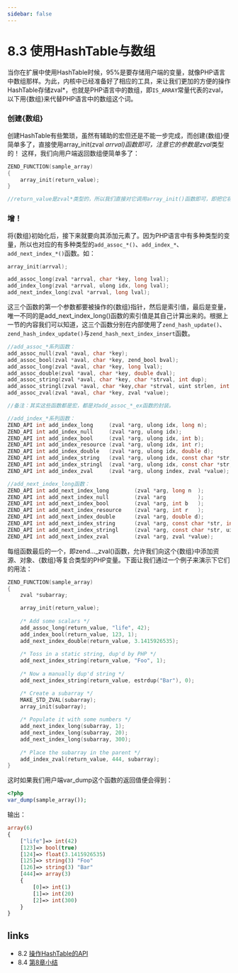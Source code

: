 ```yaml
---
sidebar: false
---
```


# 8.3 使用HashTable与数组

当你在扩展中使用HashTable时候，95%是要存储用户端的变量，就像PHP语言中数组那样。为此，内核中已经准备好了相应的工具，来让我们更加的方便的操作HashTable存储zval*，也就是PHP语言中的数组，即`IS_ARRAY`常量代表的zval，以下用{数组}来代替PHP语言中的数组这个词。

### 创建{数组}
创建HashTable有些繁琐，虽然有辅助的宏但还是不能一步完成，而创建{数组}便简单多了，直接使用array_init(zval *arrval)函数即可，注意它的参数是zval*类型的！
这样，我们向用户端返回数组便简单多了：
```c
ZEND_FUNCTION(sample_array)
{
	array_init(return_value);
}

//return_value是zval*类型的，所以我们直接对它调用array_init()函数即可，即把它初始化成了一个空数组。

```
### 增！
将{数组}初始化后，接下来就要向其添加元素了。因为PHP语言中有多种类型的变量，所以也对应的有多种类型的`add_assoc_*()`、`add_index_*`、`add_next_index_*()`函数。如：

```c
array_init(arrval);

add_assoc_long(zval *arrval, char *key, long lval);
add_index_long(zval *arrval, ulong idx, long lval);
add_next_index_long(zval *arrval, long lval);
```

这三个函数的第一个参数都要被操作的{数组}指针，然后是索引值，最后是变量，唯一不同的是add_next_index_long()函数的索引值是其自己计算出来的。根据上一节的内容我们可以知道，这三个函数分别在内部使用了`zend_hash_update()`、`zend_hash_index_update()`与`zend_hash_next_index_insert`函数。

```c
//add_assoc_*系列函数：
add_assoc_null(zval *aval, char *key);
add_assoc_bool(zval *aval, char *key, zend_bool bval);
add_assoc_long(zval *aval, char *key, long lval);
add_assoc_double(zval *aval, char *key, double dval);
add_assoc_string(zval *aval, char *key, char *strval, int dup);
add_assoc_stringl(zval *aval, char *key,char *strval, uint strlen, int dup);
add_assoc_zval(zval *aval, char *key, zval *value);

//备注：其实这些函数都是宏，都是对add_assoc_*_ex函数的封装。

//add_index_*系列函数：
ZEND_API int add_index_long		(zval *arg, ulong idx, long n);
ZEND_API int add_index_null		(zval *arg, ulong idx);
ZEND_API int add_index_bool		(zval *arg, ulong idx, int b);
ZEND_API int add_index_resource	(zval *arg, ulong idx, int r);
ZEND_API int add_index_double	(zval *arg, ulong idx, double d);
ZEND_API int add_index_string	(zval *arg, ulong idx, const char *str, int duplicate);
ZEND_API int add_index_stringl	(zval *arg, ulong idx, const char *str, uint length, int duplicate);
ZEND_API int add_index_zval		(zval *arg, ulong index, zval *value);

//add_next_index_long函数：
ZEND_API int add_next_index_long		(zval *arg, long n	);
ZEND_API int add_next_index_null		(zval *arg			);
ZEND_API int add_next_index_bool		(zval *arg, int b	);
ZEND_API int add_next_index_resource	(zval *arg, int r	);
ZEND_API int add_next_index_double		(zval *arg, double d);
ZEND_API int add_next_index_string		(zval *arg, const char *str, int duplicate);
ZEND_API int add_next_index_stringl		(zval *arg, const char *str, uint length, int duplicate);
ZEND_API int add_next_index_zval		(zval *arg, zval *value);
```

每组函数最后的一个，即zend..._zval()函数，允许我们向这个{数组}中添加资源、对象、{数组}等复合类型的PHP变量。下面让我们通过一个例子来演示下它们的用法：
```c
ZEND_FUNCTION(sample_array)
{
	zval *subarray;

	array_init(return_value);
	
	/* Add some scalars */
	add_assoc_long(return_value, "life", 42);
	add_index_bool(return_value, 123, 1);
	add_next_index_double(return_value, 3.1415926535);
	
	/* Toss in a static string, dup'd by PHP */
	add_next_index_string(return_value, "Foo", 1);
	
	/* Now a manually dup'd string */
	add_next_index_string(return_value, estrdup("Bar"), 0);

	/* Create a subarray */
	MAKE_STD_ZVAL(subarray);
	array_init(subarray);
	
	/* Populate it with some numbers */
	add_next_index_long(subarray, 1);
	add_next_index_long(subarray, 20);
	add_next_index_long(subarray, 300);
	
	/* Place the subarray in the parent */
	add_index_zval(return_value, 444, subarray);
}

```
这时如果我们用户端var_dump这个函数的返回值便会得到：
```php
<?php
var_dump(sample_array());

```
输出：
```php
array(6)
{
	["life"]=> int(42)
	[123]=> bool(true)
	[124]=> float(3.1415926535)
	[125]=> string(3) "Foo"
	[126]=> string(3) "Bar"
	[444]=> array(3)
	{
		[0]=> int(1)
		[1]=> int(20)
		[2]=> int(300)
	}
}

```


## links
   * 8.2 [操作HashTable的API](<8.2.md>)
   * 8.4 [第8章小结](<8.4.md>)

